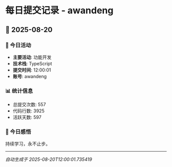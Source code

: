# 每日提交记录 - awandeng

## 📅 2025-08-20

### 🎯 今日活动
- **主要活动**: 功能开发
- **技术栈**: TypeScript
- **提交时间**: 12:00:01
- **账号**: awandeng

### 📊 统计信息
- 总提交次数: 557
- 代码行数: 3925
- 活跃天数: 597

### 💭 今日感悟
持续学习，永不止步。

---
*自动生成于 2025-08-20T12:00:01.735419*
